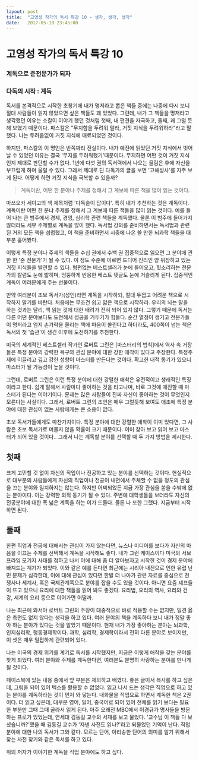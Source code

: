 ```yaml
---
layout: post
title:  "고영성 작가의 독서 특강 10 - 생각, 생각, 생각"
date:   2017-05-10 23:45:00
---
```


# 고영성 작가의 독서 특강 10

### 계독으로 준전문가가 되자

### 다독의 시작 : 계독

독서를 본격적으로 시작한 초창기에 내가 명저라고 뽑은 책들 중에는 나중에 다시 보니 절대 사람들이 읽지 않았으면 싶은 책들도 꽤 있었다.
그런데, 내가 그 책들을 명저라고 생각했던 이유는 소칼이 이야기 했던 것처럼 첫째, 내 편견을 자극하고, 둘째, 괘 그럴 듯 해 보였기 때문이다. 파스칼은 "무지함을 두려워 말라, 거짓 지식을 두려워하라"라고 말했다. 나는 두려움없이 거짓 지식에 매료되었던 것이다.

하지만, 파스칼의 이 명언은 반쪽짜리 진실이다. 내가 예전에 읽었던 거짓 지식에서 벗어날 수 있었던 이유는 결국 '무지를 두려워했기'때문이다. 무지하면 어떤 것이 거짓 지식인지 제대로 판단할 수가 없다. 1년에 다섯 권의 독서력에서 나오는 울림은 후에 자신을 부끄럽게 하며 울릴 수 있다. 그래서 제대로 딘 다독가의 글을 보면 '고해성사'를 자주 보게 된다. 어떻게 하면 거짓 지식을 극복할 수 있을까?

> 계독이란,
> 어떤 한 분야나 주제를 정해서 그 계보에 따른 책을 많이 읽는 것이다.

마쓰오카 세이고의 책 제목처럼 '다독술이 답이다'. 특히 내가 추천하는 것은 계독이다. 계독이란 어떤 한 분냐 주제를 정해서 그 계보에 따른 책들을 많이 읽는 것이다. 예를 들어 나는 큰 범주에서 경제, 경영, 심리학 관련 책들을 계독했다. 물론 이 범주에 들어가지 않더라도 세부 주제별로 계독을 많이 했다. 독서법 강의를 준비하면서는 독서법과 관련된 거의 모든 책을 섭렵했고, 이 책을 준비하면서 시중에 나온 쓸 만한 뇌과학 책들을 대부분 훑어봤다.

이렇게 특정 분야나 주제의 책들을 수십 권에서 수백 권 집중적으로 읽으면 그 분야에 관한 한 '준 전문가'가 될 수 있다. 이 정도 수준에 이르면 드디어 진리인 양 위장하고 있는 거짓 지식들을 발견할 수 있다. 형편없는 베스트셀러가 눈에 들어오고, 헛소리하는 전문가의 칼럼도 눈에 밟히며, 엉뚱하게 반응한 베스트 댓글도 눈에 거슬리게 된다. 집중적인 계독이 여러분에게 주는 선물이다.

만약 여러분이 초보 독서가(성인)라면 계독을 시작하되, 절대 두껍고 어려운 책으로 시작하지 말기를 바란다. 처음에는 무조건 쉽고 얇은 책으로 시작하라. 우리의 뇌는 말을 하는 것과는 달리, 책 읽는 것에 대한 배려가 전혀 되어 있지 않다. 그렇기 때문에 독서는 다른 어떤 분야보다도 도전해서 성공을 거두기가 힘들다. 순간 열정이 생기고 전문가들이 명저라고 엄지 손가락을 올리는 책에 마음이 쏠린다고 하더라도, 400쪽이 넘는 책은 독서의 첫 '습관'이 생긴 이후에 도전하기를 추천한다.

미국의 세계적인 베스트셀러 작가인 로버트 그린은 [마스터리의 법칙]에서 역사 속 거장들은 특정 분야의 강력한 욕구와 관심 분야에 대한 강한 애착이 있다고 주장한다.
특정주제에 이끌리고 깊고 강한 성향이 마스터를 만든다는 것이다. 확고한 내적 동기가 있으니 마스터가 될 가능성이 높을 것이다.

그런데, 로버트 그린은 이런 특정 분야에 대한 강렬한 애착은 유전적이고 생래적인 특징이라고 한다. 쉽게 말해서 사람마다 좋아하는 것을 타고나며, 바로 그것에 매진할 때 마스터가 된다는 이야기이다. 문제는 많은 사람들이 진짜 자신이 좋아하는 것이 무엇인지 모른다는 사실이다. 그래서, 로버트 그린의 조언은 매우 그럴듯해 보여도 애초에 특정 분야에 대한 관심이 없는 사람에게는 큰 소용이 없다.

초보 독서가들에게도 마찬가지이다. 특정 분야에 대한 강렬한 애착이 이미 있다면, 그 사람은 초보 독서가로 머물지 않을 확률이 크기 때문이다. 이미 찾아 보고 읽어 보고 마스터가 되어 있을 것이다.. 그래서 나는 계독할 분야를 선택할 때 두 가지 방법을 제시한다.

## 첫째
크게 고민할 것 없이 자신의 직업이나 전공하고 있는 분야를 선택하는 것이다. 현실적으로 대부분의 사람들에게 자신의 직업이나 전공이 내면에서 주체할 수 없을 정도의 관심을 끄는 분야와 일치하지는 않는다. 하지만 어찌되었든 지금 가장 관심을 쏟을 수밖에 없는 분야이다. 이는 강력한 외적 동기가 될 수 있다. 주변에 대학생들을 보더라도 자신의 전공분야에 대한 폭 넓은 계독을 하는 이가 드물다. 물론 나 또한 그랬다. 지금부터 시작하면 된다.

## 둘째
한편 직업과 전공에 대해서는 관심이 가지 않는다면, 뉴스나 미디어를 보다가 자신의 마음을 이끄는 주제를 선택해서 계독을 시작해도 좋다. 내가 그런 케이스이다 미국의 서브프라임 모기지 사태를 접하고 나서 이에 대해 좀 더 알아보자고 시작한 것이 경제 분야에 빠져드는 계기가 되었다.
이와 같은 예를 든다면 최근에는 시리아 내전으로 인한 유럽 난민 문제가 심각한데, 이에 대해 관심이 있다면 한발 더 나아가 관련 자료를 중심으로 전쟁사나 세계사, 혹은 국제관계쪽으로 분야를 잡을 수도 있을 것이다. 아니면 요즘 셰프들이 뜨고 있으니 요리에 대한 책들을 읽어 봐도 좋겠다. 요리법, 요리의 역사, 요리와 건강, 세계의 요리 등으로 이어가면 어떨까.

나는 최근에 와서야 로버트 그린의 주장이 대중적으로 바로 적용할 수는 없지만, 일견 옳은 측면도 없지 않다는 생각을 하고 있다. 여러 분야의 책을 계독하다 보니 내가 정말 좋아 하는 분야가 있다는 것을 알았기 때문이다. 현재 내가 가장 좋아하는 분야는 뇌과학, 인지심리학, 행동경제학이다. 과학, 심리학, 경제학이라서 전혀 다른 분야로 보이지만, 이 셋은 매우 밀접하게 관련되어 있다.

나는 미국의 경제 위기를 계기로 독서를 시작했지만, 지금은 이렇게 애착을 갖는 분야를 찾게 되었다. 여러 분야와 주제를 계독한다면, 여러분도 분명히 사랑하는 분야를 만나게 될 것이다.


페이스북에 있는 내용 중에서 앞 부분은 제외하고 배꼈다.
좋은 글이서 복사를 하고 싶은데, 그림을 되어 있어 텍스를 활용할 수 없었다.
읽고 나서 드는 생각은 직업으로 하고 있는 분야를 계독하라는 것이 먼저 와 닿는다.
내화물을 직업으로 하면서 계독한 책은 2권이다.
더 읽고 싶은데, 대부분 영어, 일어, 중국어로 되어 있어 전체를 읽기 보다는 필요한 부분만 그때 그때 골라서 읽게 된다.
아주 오래전 MBC에서 이경규가 명사들을 방문하는 프로가 있었는데, 연세대 김동길 교수의 서재를 보고 물었다. '교수님 이 책들 다 보셨습니까?'했을 때 김동길 교수가 '자넨 사전도 읽나?'라고 되물었던 기억이 난다.
직업 분야에 대한 나의 독서가 그와 같다. 모르는 단어, 아리송한 단어의 의미를 알기 위해서 찾는 사전 찾기와 같은 독서를 하고 있다.

위의 저자가 이야기한 계독을 직업 분야에도 하고 싶다.
